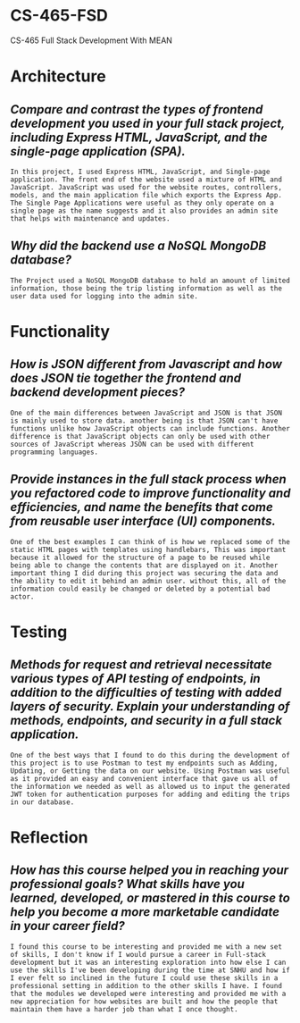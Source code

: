 # CS-465-FSD
CS-465 Full Stack Development With MEAN


# Architecture

## *Compare and contrast the types of frontend development you used in your full stack project, including Express HTML, JavaScript, and the single-page application (SPA).*
    In this project, I used Express HTML, JavaScript, and Single-page application. The front end of the website used a mixture of HTML and JavaScript. JavaScript was used for the website routes, controllers, models, and the main application file which exports the Express App. The Single Page Applications were useful as they only operate on a single page as the name suggests and it also provides an admin site that helps with maintenance and updates.

## *Why did the backend use a NoSQL MongoDB database?*
    The Project used a NoSQL MongoDB database to hold an amount of limited information, those being the trip listing information as well as the user data used for logging into the admin site.

# Functionality

## *How is JSON different from Javascript and how does JSON tie together the frontend and backend development pieces?*
    One of the main differences between JavaScript and JSON is that JSON is mainly used to store data. another being is that JSON can't have functions unlike how JavaScript objects can include functions. Another difference is that JavaScript objects can only be used with other sources of JavaScript whereas JSON can be used with different programming languages.
    
## *Provide instances in the full stack process when you refactored code to improve functionality and efficiencies, and name the benefits that come from reusable user interface (UI) components.*
    One of the best examples I can think of is how we replaced some of the static HTML pages with templates using handlebars, This was important because it allowed for the structure of a page to be reused while being able to change the contents that are displayed on it. Another important thing I did during this project was securing the data and the ability to edit it behind an admin user. without this, all of the information could easily be changed or deleted by a potential bad actor.

# Testing

## *Methods for request and retrieval necessitate various types of API testing of endpoints, in addition to the difficulties of testing with added layers of security. Explain your understanding of methods, endpoints, and security in a full stack application.*
    One of the best ways that I found to do this during the development of this project is to use Postman to test my endpoints such as Adding, Updating, or Getting the data on our website. Using Postman was useful as it provided an easy and convenient interface that gave us all of the information we needed as well as allowed us to input the generated JWT token for authentication purposes for adding and editing the trips in our database.

# Reflection

## *How has this course helped you in reaching your professional goals? What skills have you learned, developed, or mastered in this course to help you become a more marketable candidate in your career field?*
    I found this course to be interesting and provided me with a new set of skills, I don't know if I would pursue a career in Full-stack development but it was an interesting exploration into how else I can use the skills I've been developing during the time at SNHU and how if I ever felt so inclined in the future I could use these skills in a professional setting in addition to the other skills I have. I found that the modules we developed were interesting and provided me with a new appreciation for how websites are built and how the people that maintain them have a harder job than what I once thought.
